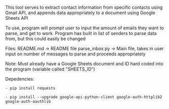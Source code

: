 This tool serves to extract contact information from specific contacts using Gmail API, and appends data appropriately to a document using Google Sheets API

To use, program will prompt user to input the amount of emails they want to parse, and get to work. Program has built in list of senders to parse data from, but this could easily be changed

Files:
    README.md       ->  README file
    parse_inbox.py  ->  Main file, takes in user input on number of messages to parse and proceeds appropriately

Note: Must already have a Google Sheets document and ID hard coded into the program (variable called "SHEETS_ID")

Depedencies:

    - pip install requests
    
    - pip install --upgrade google-api-python-client google-auth-httplib2 google-auth-oauthlib
